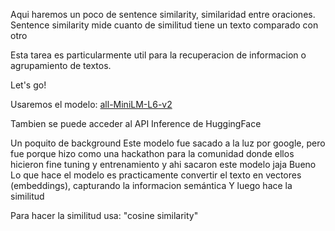 Aqui haremos un poco de sentence similarity, similaridad entre oraciones.
Sentence similarity mide cuanto de similitud tiene un texto comparado con otro

Esta tarea es particularmente util para la recuperacion de informacion o agrupamiento de textos.

Let's go!


Usaremos el modelo: [all-MiniLM-L6-v2](https://huggingface.co/sentence-transformers/all-MiniLM-L6-v2)

Tambien se puede acceder al API Inference de HuggingFace


Un poquito de background
Este modelo fue sacado a la luz por google, pero fue porque hizo como una hackathon para la comunidad donde ellos hicieron fine tuning y entrenamiento y ahi sacaron este modelo jaja
Bueno
Lo que hace el modelo es practicamente convertir el texto en vectores (embeddings), capturando la informacion semántica
Y luego hace la similitud

Para hacer la similitud usa: "cosine similarity"



